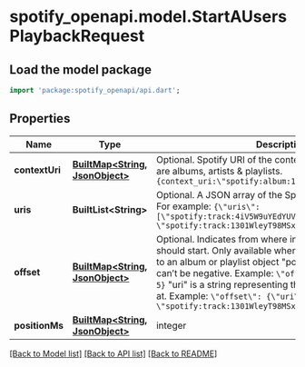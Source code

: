 # spotify_openapi.model.StartAUsersPlaybackRequest

## Load the model package
```dart
import 'package:spotify_openapi/api.dart';
```

## Properties
Name | Type | Description | Notes
------------ | ------------- | ------------- | -------------
**contextUri** | [**BuiltMap&lt;String, JsonObject&gt;**](JsonObject.md) | Optional. Spotify URI of the context to play. Valid contexts are albums, artists & playlists. `{context_uri:\"spotify:album:1Je1IMUlBXcx1Fz0WE7oPT\"}`  | [optional] 
**uris** | **BuiltList&lt;String&gt;** | Optional. A JSON array of the Spotify track URIs to play. For example: `{\"uris\": [\"spotify:track:4iV5W9uYEdYUVa79Axb7Rh\", \"spotify:track:1301WleyT98MSxVHPZCA6M\"]}`  | [optional] 
**offset** | [**BuiltMap&lt;String, JsonObject&gt;**](JsonObject.md) | Optional. Indicates from where in the context playback should start. Only available when context_uri corresponds to an album or playlist object \"position\" is zero based and can’t be negative. Example: `\"offset\": {\"position\": 5}` \"uri\" is a string representing the uri of the item to start at. Example: `\"offset\": {\"uri\": \"spotify:track:1301WleyT98MSxVHPZCA6M\"}`  | [optional] 
**positionMs** | [**BuiltMap&lt;String, JsonObject&gt;**](JsonObject.md) | integer | [optional] 

[[Back to Model list]](../README.md#documentation-for-models) [[Back to API list]](../README.md#documentation-for-api-endpoints) [[Back to README]](../README.md)


